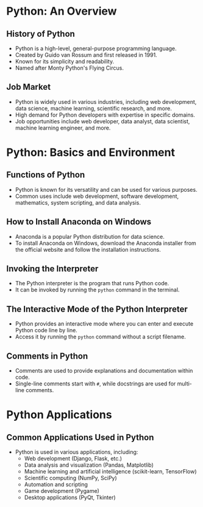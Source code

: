 # Python: An Overview

## History of Python
- Python is a high-level, general-purpose programming language.
- Created by Guido van Rossum and first released in 1991.
- Known for its simplicity and readability.
- Named after Monty Python's Flying Circus.

## Job Market
- Python is widely used in various industries, including web development, data science, machine learning, scientific research, and more.
- High demand for Python developers with expertise in specific domains.
- Job opportunities include web developer, data analyst, data scientist, machine learning engineer, and more.

# Python: Basics and Environment

## Functions of Python
- Python is known for its versatility and can be used for various purposes.
- Common uses include web development, software development, mathematics, system scripting, and data analysis.

## How to Install Anaconda on Windows
- Anaconda is a popular Python distribution for data science.
- To install Anaconda on Windows, download the Anaconda installer from the official website and follow the installation instructions.

## Invoking the Interpreter
- The Python interpreter is the program that runs Python code.
- It can be invoked by running the `python` command in the terminal.

## The Interactive Mode of the Python Interpreter
- Python provides an interactive mode where you can enter and execute Python code line by line.
- Access it by running the `python` command without a script filename.

## Comments in Python
- Comments are used to provide explanations and documentation within code.
- Single-line comments start with `#`, while docstrings are used for multi-line comments.

# Python Applications

## Common Applications Used in Python
- Python is used in various applications, including:
  - Web development (Django, Flask, etc.)
  - Data analysis and visualization (Pandas, Matplotlib)
  - Machine learning and artificial intelligence (scikit-learn, TensorFlow)
  - Scientific computing (NumPy, SciPy)
  - Automation and scripting
  - Game development (Pygame)
  - Desktop applications (PyQt, Tkinter)
  
